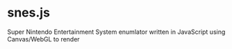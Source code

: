 snes.js
=======

Super Nintendo Entertainment System enumlator written in JavaScript using Canvas/WebGL to render
